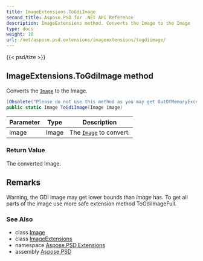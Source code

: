 ```yaml
---
title: ImageExtensions.ToGdiImage
second_title: Aspose.PSD for .NET API Reference
description: ImageExtensions method. Converts the Image to the Image
type: docs
weight: 10
url: /net/aspose.psd.extensions/imageextensions/togdiimage/
---
```

{{< psd/tize >}}
## ImageExtensions.ToGdiImage method

Converts the [`Image`](../../../aspose.psd/image/) to the Image.

```csharp
[Obsolete("Please do not use this method as you may get OutOfMemoryException if image is too large for GDI to fit.")]
public static Image ToGdiImage(Image image)
```

| Parameter | Type | Description |
| --- | --- | --- |
| image | Image | The [`Image`](../../../aspose.psd/image/) to convert. |

### Return Value

The converted Image.

## Remarks

Warning, the GDI image may get lower bounds than *image* has. To get all parts of the image use more safe extension method ToGdiImageFull.

### See Also

* class [Image](../../../aspose.psd/image/)
* class [ImageExtensions](../)
* namespace [Aspose.PSD.Extensions](../../imageextensions/)
* assembly [Aspose.PSD](../../../)


